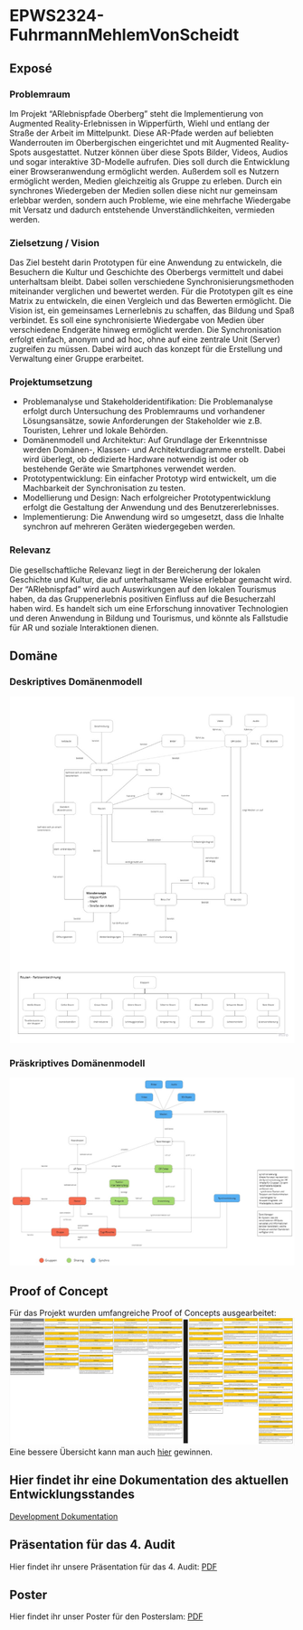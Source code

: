 # EPWS2324-FuhrmannMehlemVonScheidt

## Exposé

### Problemraum

Im Projekt “ARlebnispfade Oberberg” steht die Implementierung von Augmented Reality-Erlebnissen in Wipperfürth, Wiehl und entlang der Straße der Arbeit im Mittelpunkt. Diese AR-Pfade werden auf beliebten Wanderrouten im Oberbergischen eingerichtet und mit Augmented Reality-Spots ausgestattet. Nutzer können über diese Spots Bilder, Videos, Audios und sogar interaktive 3D-Modelle aufrufen. Dies soll durch die Entwicklung einer Browseranwendung ermöglicht werden.
Außerdem soll es Nutzern ermöglicht werden, Medien gleichzeitig als Gruppe zu erleben. Durch ein synchrones Wiedergeben der Medien sollen diese nicht nur gemeinsam erlebbar werden, sondern auch Probleme, wie eine mehrfache Wiedergabe mit Versatz und dadurch entstehende Unverständlichkeiten, vermieden werden.

### Zielsetzung / Vision

Das Ziel besteht darin Prototypen für eine Anwendung zu entwickeln, die Besuchern die Kultur und Geschichte des Oberbergs vermittelt und dabei unterhaltsam bleibt. Dabei sollen verschiedene Synchronisierungsmethoden miteinander verglichen und bewertet werden. Für die Prototypen gilt es eine Matrix zu entwickeln, die einen Vergleich und das Bewerten ermöglicht.
Die Vision ist, ein gemeinsames Lernerlebnis zu schaffen, das Bildung und Spaß verbindet. Es soll eine synchronisierte Wiedergabe von Medien über verschiedene Endgeräte hinweg ermöglicht werden. Die Synchronisation erfolgt einfach, anonym und ad hoc, ohne auf eine zentrale Unit (Server) zugreifen zu müssen. Dabei wird auch das konzept für die Erstellung und Verwaltung einer Gruppe erarbeitet.

### Projektumsetzung

- Problemanalyse und Stakeholderidentifikation: Die Problemanalyse erfolgt durch Untersuchung des Problemraums und vorhandener Lösungsansätze, sowie Anforderungen der Stakeholder wie z.B. Touristen, Lehrer und lokale Behörden.
- Domänenmodell und Architektur: Auf Grundlage der Erkenntnisse werden Domänen-, Klassen- und Architekturdiagramme erstellt. Dabei wird überlegt, ob dedizierte Hardware notwendig ist oder ob bestehende Geräte wie Smartphones verwendet werden.
- Prototypentwicklung: Ein einfacher Prototyp wird entwickelt, um die Machbarkeit der Synchronisation zu testen.
- Modellierung und Design: Nach erfolgreicher Prototypentwicklung erfolgt die Gestaltung der Anwendung und des Benutzererlebnisses.
- Implementierung: Die Anwendung wird so umgesetzt, dass die Inhalte synchron auf mehreren Geräten wiedergegeben werden.

### Relevanz

Die gesellschaftliche Relevanz liegt in der Bereicherung der lokalen Geschichte und Kultur, die auf unterhaltsame Weise erlebbar gemacht wird. Der “ARlebnispfad” wird auch Auswirkungen auf den lokalen Tourismus haben, da das Gruppenerlebnis positiven Einfluss auf die Besucherzahl haben wird. Es handelt sich um eine Erforschung innovativer Technologien und deren Anwendung in Bildung und Tourismus, und könnte als Fallstudie für AR und soziale Interaktionen dienen.

## Domäne

### Deskriptives Domänenmodell

![Deskriptives Domänenmodell](/Artefakte/Domaenenmodell_deskriptiv_v2.0.jpg)

### Präskriptives Domänenmodell

![Domänenmodell](/Artefakte/Domaenenemodell_praeskriptiv_v2.0.jpg)

## Proof of Concept

Für das Projekt wurden umfangreiche Proof of Concepts ausgearbeitet:
![Proof of Concepts](/Artefakte/PoCs_v3.0.png)
Eine bessere Übersicht kann man auch [hier](https://miro.com/app/board/uXjVNaGBWvU=/?moveToWidget=3458764573606242183&cot=14) gewinnen.

## Hier findet ihr eine Dokumentation des aktuellen Entwicklungsstandes

[Development Dokumentation](https://little-cashew-cf8.notion.site/Development-Dokumentation-30b439ae92bc4f7cb817bca335e9f40c)

## Präsentation für das 4. Audit

Hier findet ihr unsere Präsentation für das 4. Audit: [PDF](/Audits/Audit4.pdf)

## Poster
Hier findet ihr unser Poster für den Posterslam: [PDF](/Audits/Audit_4/Poster_Entwicklungsprojekt_202324_WebDev_Fuhrmann,Mehlem&vonScheidt_Synchronisierung_mehrerer_Clients.pdf)
